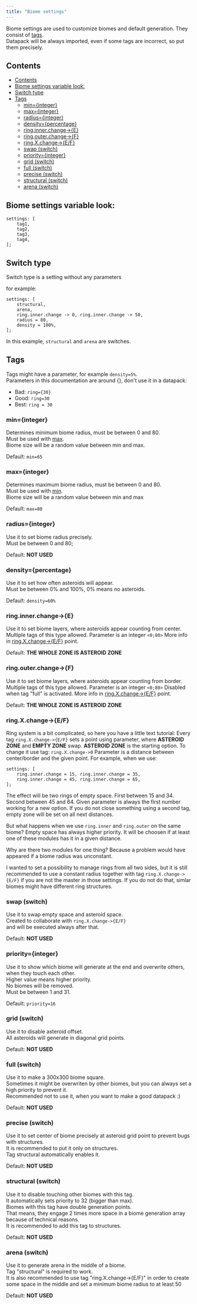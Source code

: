 ```yaml
---
title: "Biome settings"
---
```


Biome settings are used to customize biomes and default generation. They consist of [tags](#tags).  
Datapack will be always imported, even if some tags are incorrect, so put them precisely.

## Contents

- [Contents](#contents)
- [Biome settings variable look:](#biome-settings-variable-look)
- [Switch type](#switch-type)
- [Tags](#tags)
  - [min={integer}](#mininteger)
  - [max={integer}](#maxinteger)
  - [radius={integer}](#radiusinteger)
  - [density={percentage}](#densitypercentage)
  - [ring.inner.change->{E}](#ringinnerchange-e)
  - [ring.outer.change->{F}](#ringouterchange-f)
  - [ring.X.change->{E/F}](#ringxchange-ef)
  - [swap (switch)](#swap-switch)
  - [priority={integer}](#priorityinteger)
  - [grid (switch)](#grid-switch)
  - [full (switch)](#full-switch)
  - [precise (switch)](#precise-switch)
  - [structural (switch)](#structural-switch)
  - [arena (switch)](#arena-switch)

## Biome settings variable look:

```text
settings: [
	tag1,
	tag2,
	tag3,
	tag4,
];
```

## Switch type

Switch type is a setting without any parameters

for example:
```text
settings: [
	structural,
	arena,
	ring.inner.change -> 0, ring.inner.change -> 50,
	radius = 80,
	density = 100%,
];
```
In this example, `structural` and `arena` are switches.

## Tags

Tags might have a parameter, for example `density=5%`.  
Parameters in this documentation are around {}, don't use it in a datapack:

-   Bad: `ring={30}`
-   Good: `ring=30`
-   Best: `ring = 30`

### min={integer}

Determines minimum biome radius, must be between 0 and 80.  
Must be used with [max](#maxinteger).  
Biome size will be a random value between min and max.

Default: `min=65`

### max={integer}

Determines maximum biome radius, must be between 0 and 80.  
Must be used with [min](#mininteger).  
Biome size will be a random value between min and max

Default: `max=80`

### radius={integer}

Use it to set biome radius precisely.  
Must be between 0 and 80;

Default: **NOT USED**

### density={percentage}

Use it to set how often asteroids will appear.  
Must be between 0% and 100%, 0% means no asteroids.

Default: `density=60%`

### ring.inner.change->{E}

Use it to set biome layers, where asteroids appear counting from center.
Multiple tags of this type allowed.
Parameter is an integer `<0;80>`
More info in [ring.X.change->{E/F}](#ringxchange-ef) point.

Default: **THE WHOLE ZONE IS ASTEROID ZONE**

### ring.outer.change->{F}

Use it to set biome layers, where asteroids appear counting from border.
Multiple tags of this type allowed.
Parameter is an integer `<0;80>`
Disabled when tag "full" is activated.
More info in [ring.X.change->{E/F}](#ringxchange-ef) point.

Default: **THE WHOLE ZONE IS ASTEROID ZONE**

### ring.X.change->{E/F}

Ring system is a bit complicated, so here you have a little text tutorial:
Every tag `ring.X.change->{E/F}` sets a point using parameter,
where **ASTEROID ZONE** and **EMPTY ZONE** swap.
**ASTEROID ZONE** is the starting option. To change it use tag: `ring.X.change->0`
Parameter is a distance between center/border and the given point.
For example, when we use:

```text
settings: [
	ring.inner.change = 15, ring.inner.change = 35,
	ring.inner.change = 45, ring.inner.change = 65,
];
```

The effect will be two rings of empty space.
First between 15 and 34. Second between 45 and 64.
Given parameter is always the first number working for
a new option. If you do not close something using a second tag,
empty zone will be set on all next distances.

But what happens when we use `ring.inner` and `ring.outer`
on the same biome? Empty space has always higher priority.
It will be choosen if at least one of these modules has it
in a given distance.

Why are there two modules for one thing? Because a problem
would have appeared if a biome radius was unconstant.

I wanted to set a possibility to manage rings from
all two sides, but it is still recommended to use
a constant radius together with tag `ring.X.change->{E/F}`
if you are not the master in those settings. If you do not
do that, simlar biomes might have different ring structures.

### swap (switch)

Use it to swap empty space and asteroid space.  
Created to collaborate with `ring.X.change->{E/F}`  
and will be executed always after that.

Default: **NOT USED**

### priority={integer}

Use it to show which biome will generate at the end and overwrite others, when they touch each other.  
Higher value means higher priority.  
No biomes will be removed.  
Must be between 1 and 31.

Default: `priority=16`

### grid (switch)

Use it to disable asteroid offset.  
All asteroids will generate in diagonal grid points.

Default: **NOT USED**

### full (switch)

Use it to make a 300x300 biome square.  
Sometimes it might be overwriten by other biomes, but you can always set a high priority to prevent it.  
Recommended not to use it, when you want to make a good datapack :)

Default: **NOT USED**

### precise (switch)

Use it to set center of biome precisely at asteroid grid point to prevent bugs with structures.  
It is recommended to put it only on structures.  
Tag structural automatically enables it.

Default: **NOT USED**

### structural (switch)

Use it to disable touching other biomes with this tag.  
It automatically sets priority to 32 (bigger than max).  
Biomes with this tag have double generation points.  
That means, they engage 2 times more space in a biome generation array because of technical reasons.  
It is recommended to add this tag to structures.

Default: **NOT USED**

### arena (switch)

Use it to generate arena in the middle of a biome.  
Tag "structural" is required to work.  
It is also recommended to use tag "ring.X.change->{E/F}" in order to create some space in the middle and set a minimum biome radius to at least 50

Default: **NOT USED**

<!--
### m) black.hole

Use it to generate a black hole in the middle of a biome.
Those have their own gravity and accretion disc.

Be careful. Even light and the best SE3 pilots can't escape them!
Tag "structural" is required to work. It is also recommended
to use tag `ring.X.change->{E/F}` in order to create some
space in the middle and set a minimum biome
radius to at least XXX

Default: **NOT USED**

### n) star

Is it too dark in space? Use it to generate a bright star in the
middle of a biome. Those have their own weak gravity and are extremally hot.
Take sunglasses with you :) Tag "structural" is required to work.

It is also recommended to use tag `ring.X.change->{E/F}` in order to create some
space in the middle and set a minimum biome radius to at least XXX

Default: **NOT USED**
-->
